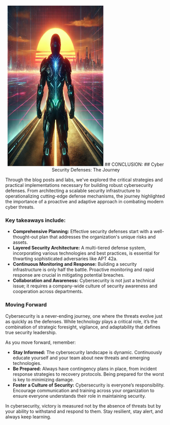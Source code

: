 <p align="center">
<img src="https://github.com/SpiderLabs/zpminternational/blob/main/defenderend.jpg" alt="cover" width="300" height="500"
</p>
## CONCLUSION:
## Cyber Security Defenses: The Journey

Through the blog posts and labs, we've explored the critical strategies and practical implementations necessary for building robust cybersecurity defenses. From architecting a scalable security infrastructure to operationalizing cutting-edge defense mechanisms, the journey highlighted the importance of a proactive and adaptive approach in combating modern cyber threats.

### Key takeaways include:

- **Comprehensive Planning:** Effective security defenses start with a well-thought-out plan that addresses the organization's unique risks and assets.
- **Layered Security Architecture:** A multi-tiered defense system, incorporating various technologies and best practices, is essential for thwarting sophisticated adversaries like APT 42a.
- **Continuous Monitoring and Response:** Building a security infrastructure is only half the battle. Proactive monitoring and rapid response are crucial in mitigating potential breaches.
- **Collaboration and Awareness:** Cybersecurity is not just a technical issue; it requires a company-wide culture of security awareness and cooperation across departments.

### Moving Forward

Cybersecurity is a never-ending journey, one where the threats evolve just as quickly as the defenses. While technology plays a critical role, it’s the combination of strategic foresight, vigilance, and adaptability that defines true security leadership.

As you move forward, remember:

- **Stay Informed:** The cybersecurity landscape is dynamic. Continuously educate yourself and your team about new threats and emerging technologies.
- **Be Prepared:** Always have contingency plans in place, from incident response strategies to recovery protocols. Being prepared for the worst is key to minimizing damage.
- **Foster a Culture of Security:** Cybersecurity is everyone’s responsibility. Encourage communication and training across your organization to ensure everyone understands their role in maintaining security.

In cybersecurity, victory is measured not by the absence of threats but by your ability to withstand and respond to them. Stay resilient, stay alert, and always keep learning.
